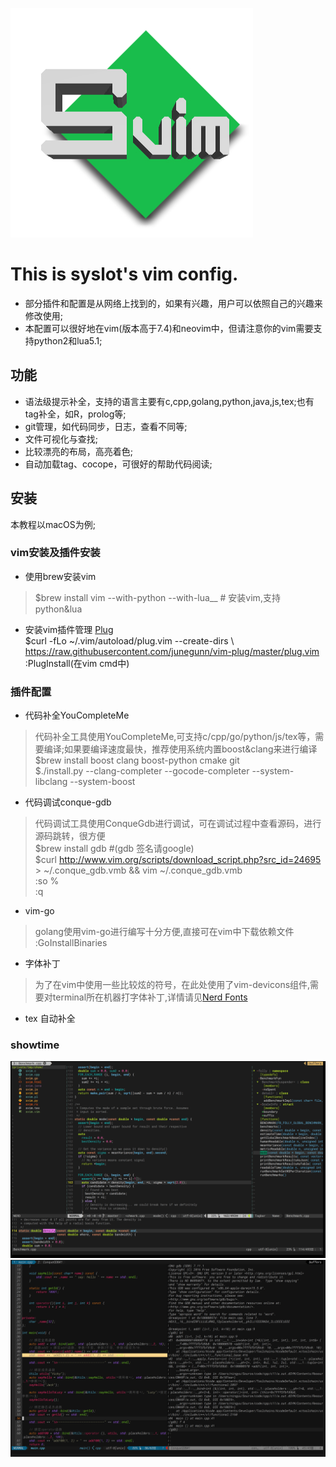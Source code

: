 ![](pic/svim.jpg)

# This is syslot's vim config. 
- 部分插件和配置是从网络上找到的，如果有兴趣，用户可以依照自己的兴趣来修改使用;
- 本配置可以很好地在vim(版本高于7.4)和neovim中，但请注意你的vim需要支持python2和lua5.1;

## 功能
- 语法级提示补全，支持的语言主要有c,cpp,golang,python,java,js,tex;也有tag补全，如R，prolog等;
- git管理，如代码同步，日志，查看不同等;
- 文件可视化与查找;
- 比较漂亮的布局，高亮着色;
- 自动加载tag、cocope，可很好的帮助代码阅读;

## 安装

本教程以macOS为例;

### vim安装及插件安装
- 使用brew安装vim
> $brew install vim --with-python --with-lua__ # 安装vim,支持python&lua
- 安装vim插件管理
[Plug](https://github.com/junegunn/vim-plug)    
$curl -fLo ~/.vim/autoload/plug.vim --create-dirs \ https://raw.githubusercontent.com/junegunn/vim-plug/master/plug.vim    
:PlugInstall(在vim cmd中)   

### 插件配置
- 代码补全YouCompleteMe
> 代码补全工具使用YouCompleteMe,可支持c/cpp/go/python/js/tex等，需要编译;如果要编译速度最快，推荐使用系统内置boost&clang来进行编译     
$brew install boost clang boost-python cmake git     
$./install.py --clang-completer  --gocode-completer --system-libclang --system-boost    


- 代码调试conque-gdb
> 代码调试工具使用ConqueGdb进行调试，可在调试过程中查看源码，进行源码跳转，很方便  
$brew install gdb #(gdb 签名请google)   
$curl http://www.vim.org/scripts/download_script.php?src_id=24695 > ~/.conque_gdb.vmb && vim ~/.conque_gdb.vmb   
:so %    
:q  

- vim-go
> golang使用vim-go进行编写十分方便,直接可在vim中下载依赖文件 
:GoInstallBinaries 

- 字体补丁
> 为了在vim中使用一些比较炫的符号，在此处使用了vim-devicons组件,需要对terminal所在机器打字体补丁,详情请见[Nerd Fonts](https://github.com/ryanoasis/nerd-fonts)

- tex 自动补全

### showtime
![Edit](pic/editor.png)
![ConqueGdb](pic/gdb.png)


